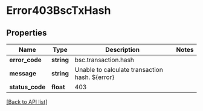 # Error403BscTxHash

## Properties

Name | Type | Description | Notes
------------ | ------------- | ------------- | -------------
**error_code** | **string** | bsc.transaction.hash |
**message** | **string** | Unable to calculate transaction hash. ${error} |
**status_code** | **float** | 403 |

[[Back to API list]](../../README.md#api-endpoints)
